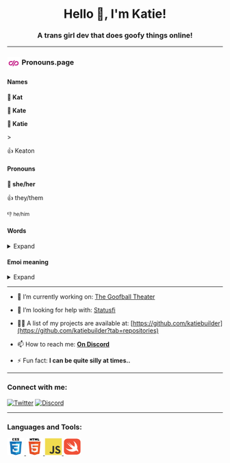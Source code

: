 <h1 align="center">Hello 👋, I'm Katie!</h1>
<h3 align="center">A trans girl dev that does goofy things online!</h3>

<hr>

<h3>
<a href="https://pronouns.page/@katebuilds" target="blank"><img align="center" src="src/pronounspage.jpg" alt="pronouns.page" height="30" width="30" /></a>
Pronouns.page
</h3>

<h4>Names</h4>
<p><strong>💜 Kat</strong></p>
<p><strong>💜 Kate</strong></p
<p><strong>💜 Katie</strong></p>>
<p>👍 Keaton</p>

<h4>Pronouns</h4>
<p><strong>💜 she/her</strong></p>
<p>👍 they/them</p>
<p><small>👎 he/him</small></p>

<h4>Words</h4>
<details><summary>Expand</summary>
  <table>
    <tr>
      <th>Honorifics</th>
      <th>Person and family descriptions</th>
      <th>Relationship descriptions</th>
      <th>Compliments</th>
    </tr>
    <tr>
      <th><strong>💜 ms.</strong></th>
      <th><strong>💜 woman</strong></th>
      <th>👍 friend</th>
      <th>👍 pretty</th>
    </tr>
    <tr>
      <th><strong>💜 ma'am</strong></th>
      <th><strong>💜 lady</strong></th>
      <th>📔 wife</th>
      <th>👍 cute</th>
    </tr>
    <tr>
      <th><strong>💜 madam</strong></th>
      <th><strong>💜 girl</strong></th>
      <th>📔 girlfriend</th>
      <th>📔 hot</th>
    </tr>
    <tr>
      <th></th>
      <th>😋 buddy</th>
      <th>📔 lover</th>
      <th>📔 sexy</th>
    </tr>
    <tr>
      <th></th>
      <th>😋 pal</th>
      <th>👎 husband</th>
      <th>👎 handsome</th>
    </tr>
    <tr>
      <th></th>
      <th>😋 comrade</th>
      <th>👎 boyfriend</th>
      <th></th>
    </tr>
    <tr>
      <th></th>
      <th>🔒 bro</th>
      <th></th>
      <th></th>
    </tr>
  </table>
</details>

<h4>Emoi meaning</h4>
<details><summary>Expand</summary>
  <table>
    <tr>
      <th>💜 Yes</th>
      <th>😋 Jokingly</th>
      <th>🔒 Only if we're close</th>
      <th>👍 Okay</th>
      <th>👎 Nope</th>
      <th>📔 Partner</th>
    </tr>
  </table>
</details>

<hr>

- 🔭 I’m currently working on: [The Goofball Theater](https://goofballtheater.github.io/goofball/)

- 🤝 I’m looking for help with: [Statusfi](https://keatonbuilder.github.io/statusfi)

- 👨‍💻 A list of my projects are available at: [https://github.com/katiebuilder](https://github.com/katiebuilder?tab=repositories)

- 📫 How to reach me: **[On Discord](https://discord.gg/zjFBKdJKvt)**

- ⚡ Fun fact: **I can be quite silly at times..**

<hr>

<h3 align="left">Connect with me:</h3>
<p align="left">
<a href="https://twitter.com/keatonbuilder" target="blank"><img align="center" src="https://raw.githubusercontent.com/rahuldkjain/github-profile-readme-generator/master/src/images/icons/Social/twitter.svg" alt="Twitter" height="30" width="40" /></a>
<a href="https://discord.gg/zjFBKdJKvt" target="blank"><img align="center" src="https://raw.githubusercontent.com/rahuldkjain/github-profile-readme-generator/master/src/images/icons/Social/discord.svg" alt="Discord" height="30" width="40" /></a>
</p>

<hr>

<h3 align="left">Languages and Tools:</h3>
<p align="left"> <a href="https://www.w3schools.com/css/" target="_blank" rel="noreferrer"> <img src="https://raw.githubusercontent.com/devicons/devicon/master/icons/css3/css3-original-wordmark.svg" alt="css3" width="40" height="40"/> </a> <a href="https://www.w3.org/html/" target="_blank" rel="noreferrer"> <img src="https://raw.githubusercontent.com/devicons/devicon/master/icons/html5/html5-original-wordmark.svg" alt="html5" width="40" height="40"/> </a> <a href="https://developer.mozilla.org/en-US/docs/Web/JavaScript" target="_blank" rel="noreferrer"> <img src="https://raw.githubusercontent.com/devicons/devicon/master/icons/javascript/javascript-original.svg" alt="javascript" width="40" height="40"/> </a> <a href="https://developer.apple.com/swift/" target="_blank" rel="noreferrer"> <img src="https://raw.githubusercontent.com/devicons/devicon/master/icons/swift/swift-original.svg" alt="swift" width="40" height="40"/> </a> </p>
